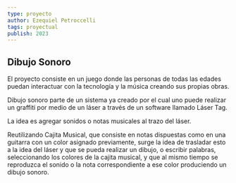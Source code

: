 ```yaml
---
type: proyecto
author: Ezequiel Petroccelli  
tags: proyectual 
publish: 2023
---
```


## Dibujo Sonoro

  
El proyecto consiste en un juego donde las personas de todas las edades puedan interactuar con la tecnología y la música creando sus propias obras.

Dibujo sonoro parte de un sistema ya creado por el cual uno puede realizar un graffiti por medio de un láser a través de un software llamado Láser Tag.

La idea es agregar sonidos o notas musicales al trazo del láser.

Reutilizando Cajita Musical, que consiste en notas dispuestas como en una guitarra con un color asignado previamente, surge la idea de trasladar esto a la idea del láser y que se pueda realizar un dibujo, o escribir palabras, seleccionando los colores de la cajita musical, y que al mismo tiempo se reproduzca el sonido o la nota correspondiente a ese color produciendo un dibujo sonoro.
